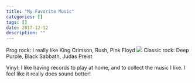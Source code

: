 ```yaml
---
title: "My Favorite Music"
categories: []
tags: []
date: 2017-12-12
description: ""
---
```


Prog rock:
I really like King Crimson, Rush, Pink Floyd
![](http://tralfaz-archives.com/coverart/K/king_crim_courtf.jpg)
Classic rock:
Deep Purple, Black Sabbath, Judas Preist

Vinyl:
I like having records to play at home, and to collect the music I like. I feel like it really does sound better!
<Picture of Liam with King Crimson album>